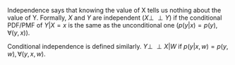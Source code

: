 Independence says that knowing the value of X tells us nothing about the value of Y. Formally, $X$ and $Y$ are independent ($X \perp\!\!\!\perp Y$) if the conditional PDF/PMF of $Y|X=x$ is the same as the unconditional one ($p(y|x) = p(y), \forall(y,x))$.

Conditional independence is defined similarly. $Y \perp\!\!\!\perp X | W$ if $p(y | x, w) = p(y,w), \forall(y,x,w)$.